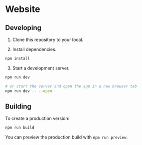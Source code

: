 # Website

## Developing

1. Clone this repository to your local.

2. Install dependencies.

```bash
npm install
```

3. Start a development server.

```bash
npm run dev

# or start the server and open the app in a new browser tab
npm run dev -- --open
```

## Building

To create a production version:

```bash
npm run build
```

You can preview the production build with `npm run preview`.
